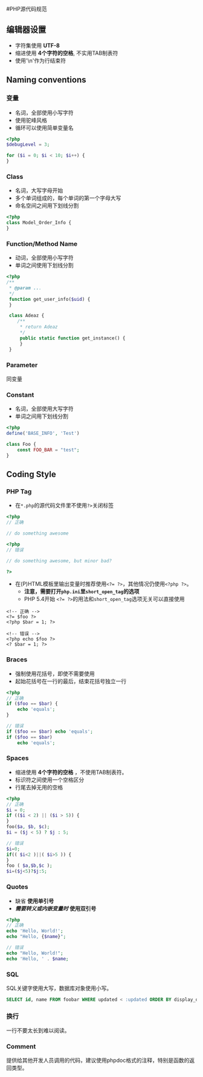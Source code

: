 #PHP源代码规范

## 编辑器设置
 * 字符集使用 **UTF-8**
 * 缩进使用 **4个字符的空格**, 不实用TAB制表符
 * 使用'\n'作为行结束符

## Naming conventions

### 变量
  * 名词，全部使用小写字符
  * 使用驼峰风格
  * 循环可以使用简单变量名

```php
<?php
$debugLevel = 3;

for ($i = 0; $i < 10; $i++) {
}
```

### Class
  * 名词，大写字母开始
  * 多个单词组成的，每个单词的第一个字母大写
  * 命名空间之间用下划线分割

```php
<?php
class Model_Order_Info {
}
```

### Function/Method Name
  * 动词，全部使用小写字符
  * 单词之间使用下划线分割

```php
<?php
/**
 * @param ...
 */
 function get_user_info($uid) {
 }

 class Adeaz {
    /**
     * return Adeaz
     */
     public static function get_instance() {
     }
 }
```

### Parameter
同变量

### Constant
 * 名词，全部使用大写字符
 * 单词之间用下划线分割

```php
<?php
define('BASE_INFO', 'Test')

class Foo {
    const FOO_BAR = "test";
}
```

## Coding Style

### PHP Tag

 * 在`*.php`的源代码文件里不使用`?>`关闭标签

```php
<?php
// 正确

// do something awesome
```

```php
<?php
// 错误

// do something awesome, but minor bad?

?>
```

 * 在(P)HTML模板里输出变量时推荐使用`<?= ?>`，其他情况仍使用`<?php ?>`。
    * **注意，需要打开`php.ini`里`short_open_tag`的选项**
    * PHP 5.4开始 `<?= ?>`的用法和`short_open_tag`选项无关可以直接使用

```phtml
<!-- 正确 -->
<?= $foo ?>
<?php $bar = 1; ?>

<!-- 错误 -->
<?php echo $foo ?>
<? $bar = 1; ?>
```

### Braces
 * 强制使用花括号，即使不需要使用
 * 起始花括号在一行的最后，结束花括号独立一行

```php
<?php
// 正确
if ($foo == $bar) {
    echo 'equals';
}

// 错误
if ($foo == $bar) echo 'equals';
if ($foo == $bar)
    echo 'equals';
```


### Spaces

 * 缩进使用 **4个字符的空格** ，不使用TAB制表符。
 * 标识符之间使用一个空格区分
 * 行尾去掉无用的空格

```php
<?php
// 正确
$i = 0;
if (($i < 2) || ($i > 5)) {
}
foo($a, $b, $c);
$i = ($j < 5) ? $j : 5;

// 错误
$i=0;
if(( $i<2 )||( $i>5 )) {
}
foo ( $a,$b,$c );
$i=($j<5)?$j:5;
```

### Quotes

  * 缺省 **使用单引号**
  * ***需要转义或内嵌变量时*** **使用双引号**

```php
<?php
// 正确
echo 'Hello, World!';
echo "Hello, {$name}";

// 错误
echo "Hello, World!";
echo 'Hello, ' . $name;
```

### SQL
SQL关键字使用大写，数据库对象使用小写。

```sql
SELECT id, name FROM foobar WHERE updated < :updated ORDER BY display_order;
```

### 换行
一行不要太长到难以阅读。

### Comment
提供给其他开发人员调用的代码，建议使用phpdoc格式的注释，特别是函数的返回类型。

